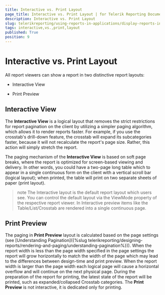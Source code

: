 ```yaml
---
title: Interactive vs. Print Layout
page_title: Interactive vs. Print Layout | for Telerik Reporting Documentation
description: Interactive vs. Print Layout
slug: telerikreporting/using-reports-in-applications/display-reports-in-applications/interactive-vs.-print-layout
tags: interactive,vs.,print,layout
published: True
position: 9
---
```


# Interactive vs. Print Layout



All report viewers can show a report in two distinctive report layouts:       

* Interactive View

* Print Preview

## Interactive View

The __Interactive View__  is a logical layout that removes the strict restrictions for report pagination on the client by utilizing a           simpler paging algorithm, which allows it to render reports faster. For example, if you use the crosstab's drill-down feature, the           crosstab will expand its subcategories faster, because it will not recalculate the report's page size. Rather, this action will           simply stretch the report.         

The paging mechanism of the __Interactive View__  is based on soft page breaks, where the report is optimized for screen-based viewing and delivery. In other           words, you could have a two-page long table which to appear in a single continuous form on the client with a vertical scroll bar           (logical layout); when printed, the table will print on two separate sheets of paper (print layout).         

>note The Interactive layout is the default report layout which users see. You can control the default layout via the ViewMode             property of the respective report viewer. In Interactive preview items like the Table/List/Crosstab are rendered into a single continuous page.           


## Print Preview

The paging in __Print Preview__  layout is calculated based on the page settings           (see [Understanding Pagination]({%slug telerikreporting/designing-reports/rendering-and-paging/understanding-pagination%})).           When the report width is less than the page width specified in the page settings the report will grow horizontally to match the width of the page           which may lead to the differences between design-time and print preview.           When the report width is larger than the page width each logical page will cause a horizontal overflow and will continue on the next physical page.           During the preparation of the report for printing, the latest state of the report will be printed, such as expanded/collapsed Crosstab categories.           The __Print Preview__  is not interactive, it is dedicated only for printing.         
